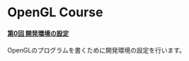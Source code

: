 OpenGL Course
===

#### [第0回 開発環境の設定](./src/000_environment_setup)

OpenGLのプログラムを書くために開発環境の設定を行います。
